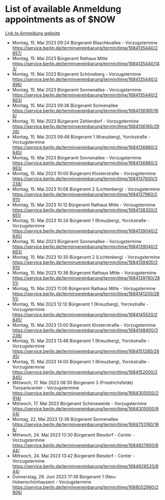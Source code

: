 # List of available Anmeldung appointments as of $NOW
[Link to Anmeldung website](https://service.berlin.de/terminvereinbarung/termin/tag.php?termin=1&anliegen[]=120686&dienstleisterlist=122210,122217,327316,122219,327312,122227,327314,122231,327346,122243,327348,122254,122252,329742,122260,329745,122262,329748,122271,327278,122273,327274,122277,327276,330436,122280,327294,122282,327290,122284,327292,122291,327270,122285,327266,122286,327264,122296,327268,150230,329760,122297,327286,122294,327284,122312,329763,122314,329775,122304,327330,122311,327334,122309,327332,317869,122281,327352,122279,329772,122283,122276,327324,122274,327326,122267,329766,122246,327318,122251,327320,122257,327322,122208,327298,122226,327300&herkunft=http%3A%2F%2Fservice.berlin.de%2Fdienstleistung%2F120686%2F)
- Montag, 15. Mai 2023 09:24 Bürgeramt Blaschkoallee - Vorzugstermine https://service.berlin.de/terminvereinbarung/termin/time/1684135440/2857/
- Montag, 15. Mai 2023  Bürgeramt Rathaus Mitte https://service.berlin.de/terminvereinbarung/termin/time/1684135440/143/
- Montag, 15. Mai 2023  Bürgeramt Schöneberg - Vorzugstermine https://service.berlin.de/terminvereinbarung/termin/time/1684135440/2896/
- Montag, 15. Mai 2023  Bürgeramt Sonnenallee - Vorzugstermine https://service.berlin.de/terminvereinbarung/termin/time/1684135440/2863/
- Montag, 15. Mai 2023 09:36 Bürgeramt Sonnenallee https://service.berlin.de/terminvereinbarung/termin/time/1684136160/168/
- Montag, 15. Mai 2023  Bürgeramt Zehlendorf - Vorzugstermine https://service.berlin.de/terminvereinbarung/termin/time/1684136160/2926/
- Montag, 15. Mai 2023 09:48 Bürgeramt 1 (Kreuzberg), Yorckstraße - Vorzugstermine https://service.berlin.de/terminvereinbarung/termin/time/1684136880/2845/
- Montag, 15. Mai 2023  Bürgeramt Sonnenallee - Vorzugstermine https://service.berlin.de/terminvereinbarung/termin/time/1684136880/2863/
- Montag, 15. Mai 2023 10:00 Bürgeramt Klosterstraße - Vorzugstermine https://service.berlin.de/terminvereinbarung/termin/time/1684137600/3238/
- Montag, 15. Mai 2023 10:06 Bürgeramt 2 (Lichtenberg) - Vorzugstermine https://service.berlin.de/terminvereinbarung/termin/time/1684137960/2911/
- Montag, 15. Mai 2023 10:12 Bürgeramt Rathaus Mitte - Vorzugstermine https://service.berlin.de/terminvereinbarung/termin/time/1684138320/2851/
- Montag, 15. Mai 2023 10:24 Bürgeramt 1 (Kreuzberg), Yorckstraße - Vorzugstermine https://service.berlin.de/terminvereinbarung/termin/time/1684139040/2845/
- Montag, 15. Mai 2023  Bürgeramt Sonnenallee - Vorzugstermine https://service.berlin.de/terminvereinbarung/termin/time/1684139040/2863/
- Montag, 15. Mai 2023 10:30 Bürgeramt 2 (Lichtenberg) - Vorzugstermine https://service.berlin.de/terminvereinbarung/termin/time/1684139400/2911/
- Montag, 15. Mai 2023 10:36 Bürgeramt Rathaus Mitte - Vorzugstermine https://service.berlin.de/terminvereinbarung/termin/time/1684139760/2851/
- Montag, 15. Mai 2023 11:00 Bürgeramt Rathaus Mitte - Vorzugstermine https://service.berlin.de/terminvereinbarung/termin/time/1684141200/2851/
- Montag, 15. Mai 2023 12:12 Bürgeramt 1 (Kreuzberg), Yorckstraße - Vorzugstermine https://service.berlin.de/terminvereinbarung/termin/time/1684145520/2845/
- Montag, 15. Mai 2023 13:00 Bürgeramt Klosterstraße - Vorzugstermine https://service.berlin.de/terminvereinbarung/termin/time/1684148400/3238/
- Montag, 15. Mai 2023 13:48 Bürgeramt 1 (Kreuzberg), Yorckstraße - Vorzugstermine https://service.berlin.de/terminvereinbarung/termin/time/1684151280/2845/
- Montag, 15. Mai 2023 14:00 Bürgeramt 1 (Kreuzberg), Yorckstraße - Vorzugstermine https://service.berlin.de/terminvereinbarung/termin/time/1684152000/2845/
- Mittwoch, 17. Mai 2023 08:30 Bürgeramt 3 (Friedrichsfelde) Tierparkcenter - Vorzugstermine https://service.berlin.de/terminvereinbarung/termin/time/1684305000/2914/
- Mittwoch, 17. Mai 2023  Bürgeramt Schöneweide - Vorzugstermine https://service.berlin.de/terminvereinbarung/termin/time/1684305000/904/
- Montag, 22. Mai 2023 12:36 Bürgeramt Sonnenallee https://service.berlin.de/terminvereinbarung/termin/time/1684751760/168/
- Mittwoch, 24. Mai 2023 13:30 Bürgeramt Biesdorf - Center - Vorzugstermine https://service.berlin.de/terminvereinbarung/termin/time/1684927800/844/
- Mittwoch, 24. Mai 2023 13:42 Bürgeramt Biesdorf - Center - Vorzugstermine https://service.berlin.de/terminvereinbarung/termin/time/1684928520/844/
- Donnerstag, 29. Juni 2023 17:36 Bürgeramt 1 (Neu- Hohenschönhausen) - Vorzugstermine https://service.berlin.de/terminvereinbarung/termin/time/1688052960/2908/

